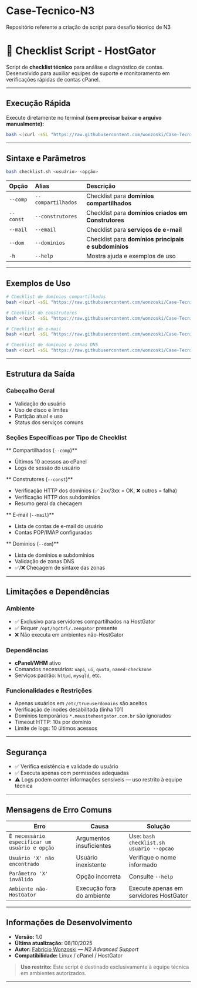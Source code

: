 # Case-Tecnico-N3
Repositório referente a criação de script para desafio técnico de N3

# 🧩 Checklist Script - HostGator

Script de **checklist técnico** para análise e diagnóstico de contas.
Desenvolvido para auxiliar equipes de suporte e monitoramento em verificações rápidas de contas cPanel.

---

## Execução Rápida

Execute diretamente no terminal **(sem precisar baixar o arquivo manualmente):**

```bash
bash <(curl -sSL "https://raw.githubusercontent.com/wonzoski/Case-Tecnico-N3/main/forum_checklist.sh") <usuário> <opção>
```

---

## Sintaxe e Parâmetros

```bash
bash checklist.sh <usuário> <opção>
```

| Opção     | Alias              | Descrição                                            |
| :-------- | :----------------- | :--------------------------------------------------- |
| `--comp`  | `--compartilhados` | Checklist para **domínios compartilhados**           |
| `--const` | `--construtores`   | Checklist para **domínios criados em Construtores**  |
| `--mail`  | `--email`          | Checklist para **serviços de e-mail**                |
| `--dom`   | `--dominios`       | Checklist para **domínios principais e subdomínios** |
| `-h`      | `--help`           | Mostra ajuda e exemplos de uso                       |

---

## Exemplos de Uso

```bash
# Checklist de domínios compartilhados
bash <(curl -sSL "https://raw.githubusercontent.com/wonzoski/Case-Tecnico-N3/main/forum_checklist.sh") meuusuario --comp

# Checklist de construtores
bash <(curl -sSL "https://raw.githubusercontent.com/wonzoski/Case-Tecnico-N3/main/forum_checklist.sh") meuusuario --const

# Checklist de e-mail
bash <(curl -sSL "https://raw.githubusercontent.com/wonzoski/Case-Tecnico-N3/main/forum_checklist.sh") meuusuario --mail

# Checklist de domínios e zonas DNS
bash <(curl -sSL "https://raw.githubusercontent.com/wonzoski/Case-Tecnico-N3/main/forum_checklist.sh") meuusuario --dom
```

---

## Estrutura da Saída

### Cabeçalho Geral

* Validação do usuário
* Uso de disco e limites
* Partição atual e uso
* Status dos serviços comuns

### Seções Específicas por Tipo de Checklist

** Compartilhados (`--comp`)**

* Últimos 10 acessos ao cPanel
* Logs de sessão do usuário

** Construtores (`--const`)**

* Verificação HTTP dos domínios (✅ 2xx/3xx = OK, ❌ outros = falha)
* Verificação HTTP dos subdomínios
* Resumo geral da checagem

** E-mail (`--mail`)**

* Lista de contas de e-mail do usuário
* Contas POP/IMAP configuradas

** Domínios (`--dom`)**

* Lista de domínios e subdomínios
* Validação de zonas DNS
* ✅/❌ Checagem de sintaxe das zonas

---

## Limitações e Dependências

### Ambiente

* ✅ Exclusivo para servidores compartilhados na HostGator
* ✅ Requer `/opt/hgctrl/.zengator` presente
* ❌ Não executa em ambientes não-HostGator

### Dependências

* **cPanel/WHM** ativo
* Comandos necessários: `uapi`, `ui`, `quota`, `named-checkzone`
* Serviços padrão: `httpd`, `mysqld`, etc.

### Funcionalidades e Restrições

* Apenas usuários em `/etc/trueuserdomains` são aceitos
* Verificação de inodes desabilitada (linha 101)
* Domínios temporários `*.meusitehostgator.com.br` são ignorados
* Timeout HTTP: 10s por domínio
* Limite de logs: 10 últimos acessos

---

## Segurança

* ✅ Verifica existência e validade do usuário
* ✅ Executa apenas com permissões adequadas
* ⚠️ Logs podem conter informações sensíveis — uso restrito à equipe técnica

---

## Mensagens de Erro Comuns

| Erro                                          | Causa                     | Solução                                  |
| --------------------------------------------- | ------------------------- | ---------------------------------------- |
| `É necessário especificar um usuário e opção` | Argumentos insuficientes  | Use: `bash checklist.sh usuario --opcao` |
| `Usuário 'X' não encontrado`                  | Usuário inexistente       | Verifique o nome informado               |
| `Parâmetro 'X' inválido`                      | Opção incorreta           | Consulte `--help`                        |
| `Ambiente não-HostGator`                      | Execução fora do ambiente | Execute apenas em servidores HostGator   |

---

## Informações de Desenvolvimento

* **Versão:** 1.0
* **Última atualização:** 08/10/2025
* **Autor:** [Fabrício Wonzoski](https://github.com/wonzoski) — *N2 Advanced Support*
* **Compatibilidade:** Linux / cPanel / HostGator

> **Uso restrito:** Este script é destinado exclusivamente à equipe técnica em ambientes autorizados.

---
